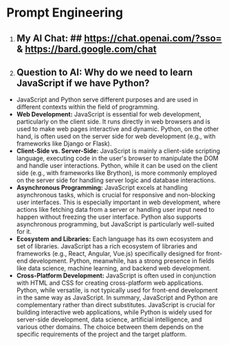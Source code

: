 # Prompt Engineering #
1. ## My AI Chat: ## https://chat.openai.com/?sso= & https://bard.google.com/chat
2. ## Question to AI: Why do we need to learn JavaScript if we have Python?
* JavaScript and Python serve different purposes and are used in different contexts within the field of programming.
* **Web Development:** JavaScript is essential for web development, particularly on the client side. It runs directly in web browsers and is used to make web pages interactive and dynamic. Python, on the other hand, is often used on the server side for web development (e.g., with frameworks like Django or Flask).
* **Client-Side vs. Server-Side:** JavaScript is mainly a client-side scripting language, executing code in the user's browser to manipulate the DOM and handle user interactions. Python, while it can be used on the client side (e.g., with frameworks like Brython), is more commonly employed on the server side for handling server logic and database interactions.
* **Asynchronous Programming:** JavaScript excels at handling asynchronous tasks, which is crucial for responsive and non-blocking user interfaces. This is especially important in web development, where actions like fetching data from a server or handling user input need to happen without freezing the user interface. Python also supports asynchronous programming, but JavaScript is particularly well-suited for it.
* **Ecosystem and Libraries:** Each language has its own ecosystem and set of libraries. JavaScript has a rich ecosystem of libraries and frameworks (e.g., React, Angular, Vue.js) specifically designed for front-end development. Python, meanwhile, has a strong presence in fields like data science, machine learning, and backend web development.
* **Cross-Platform Development:** JavaScript is often used in conjunction with HTML and CSS for creating cross-platform web applications. Python, while versatile, is not typically used for front-end development in the same way as JavaScript.
In summary, JavaScript and Python are complementary rather than direct substitutes. JavaScript is crucial for building interactive web applications, while Python is widely used for server-side development, data science, artificial intelligence, and various other domains. The choice between them depends on the specific requirements of the project and the target platform.
